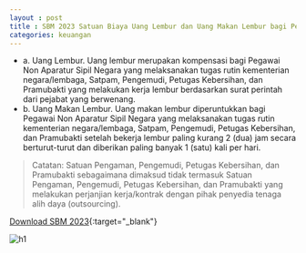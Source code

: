 ```yaml
---
layout : post
title : SBM 2023 Satuan Biaya Uang Lembur dan Uang Makan Lembur bagi Pegawai Non Aparatur Sipil Negara, Satpam, Pengemudi, Petugas Kebersihan, dan Pramubakti
categories: keuangan
---
```


- a. Uang Lembur. Uang lembur merupakan kompensasi bagi Pegawai Non Aparatur Sipil Negara yang melaksanakan tugas rutin kementerian negara/lembaga, Satpam, Pengemudi, Petugas Kebersihan, dan Pramubakti yang melakukan kerja lembur berdasarkan surat perintah dari pejabat yang berwenang.
- b. Uang Makan Lembur. Uang makan lembur diperuntukkan bagi Pegawai Non Aparatur Sipil Negara yang melaksanakan tugas rutin kementerian negara/lembaga, Satpam, Pengemudi, Petugas Kebersihan, dan Pramubakti setelah bekerja lembur paling kurang 2 (dua) jam secara berturut-turut dan diberikan paling banyak 1 (satu) kali per hari.

> Catatan: Satuan Pengaman, Pengemudi, Petugas Kebersihan, dan Pramubakti sebagaimana dimaksud tidak termasuk Satuan Pengaman, Pengemudi, Petugas Kebersihan, dan Pramubakti yang melakukan perjanjian kerja/kontrak dengan pihak penyedia tenaga alih daya (outsourcing).

[Download SBM 2023](https://firebasestorage.googleapis.com/v0/b/geotag-b7d33.appspot.com/o/SBM_2023.pdf?alt=media&token=228220bb-e660-47cd-bb6f-ef614ad11018){:target="_blank"}

![h1](https://firebasestorage.googleapis.com/v0/b/geotag-b7d33.appspot.com/o/SBM_2023_page-0018.jpg?alt=media&token=69f02c36-89a6-412e-ae91-5d4ec59c959d)